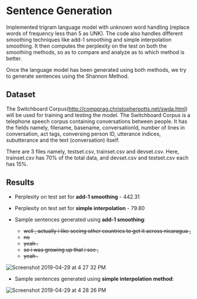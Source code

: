 
# Sentence Generation

Implemented trigram language model with unknown word handling (replace words of frequency less than 5 as UNK). The code also handles different smoothing techniques like add-1 smoothing and simple interpolation smoothing. It then computes the perplexity on the test on both the smoothing methods, so as to compare and analyze as to which method is better.

Once the language model has been generated using both methods, we try to generate sentences using the Shannon Method.

## Dataset

The Switchboard Corpus(http://compprag.christopherpotts.net/swda.html) will be used for training and testing the model. The Switchboard Corpus is a telephone speech corpus containing conversations between people. It has the fields namely, filename, basename, conversationId, number of lines in conversation, act tags, conversing person ID, utterance indices, subutterance and the text (conversation) itself.

There are 3 files namely, testset.csv, trainset.csv and devset.csv. Here, trainset.csv has 70% of the total data, and devset.csv and testset.csv each has 15%.


## Results

- Perplexity on test set for __add-1 smoothing__ - 442.31

- Perplexity on test set for __simple interpolation__ - 79.80

- Sample sentences generated using __add-1 smoothing__:
    -  <s> well , actually i like seeing other countries to get it across nicaragua , </s>
    -  <s> no </s>
    -  <s> yeah . </s>
    -  <s> so i was growing up that i see , </s>
    -  <s> yeah . </s>

![Screenshot 2019-04-29 at 4 27 32 PM](https://user-images.githubusercontent.com/17769945/56891944-bf17e480-6a9b-11e9-9095-5f25f5b01280.png)



- Sample sentences generated using __simple interpolation method__:

![Screenshot 2019-04-29 at 4 28 26 PM](https://user-images.githubusercontent.com/17769945/56891995-dbb41c80-6a9b-11e9-9a1d-30657250cd9a.png)
